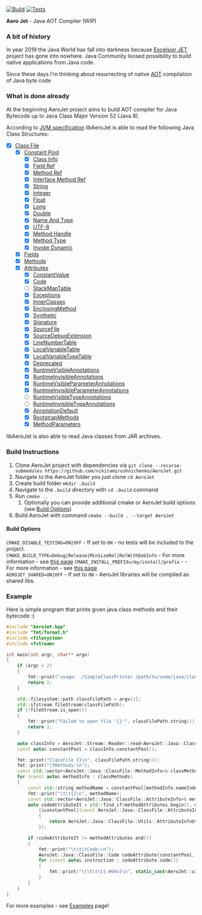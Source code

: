 [![Build](https://github.com/nikitamiroshnichenko/AeroJet/actions/workflows/c-cpp.yml/badge.svg)](https://github.com/nikitamiroshnichenko/AeroJet/actions/workflows/c-cpp.yml)
[![Tests](https://github.com/nikitamiroshnichenko/AeroJet/actions/workflows/run-tests.yml/badge.svg)](https://github.com/nikitamiroshnichenko/AeroJet/actions/workflows/run-tests.yml)

**Aero Jet** - Java AOT Compiler (WIP)

### A bit of history
In year 2019 the Java World has fall into darkness because 
[Excelsior JET](https://en.wikipedia.org/wiki/Excelsior_JET) project has gone 
into nowhere.
Java Community loosed possibility to build native applications from Java code.

Since these days I'm thinking about resurrecting of native 
[AOT](https://en.wikipedia.org/wiki/Ahead-of-time_compilation) 
compilation of Java byte  code

### What is done already
At the beginning AeroJet project aims to build AOT compiler for Java Bytecode up to Java Class Major Version 52 (Java 8).  

According to [JVM specification](https://docs.oracle.com/javase/specs/jvms/se8/html/index.html) libAeroJet is able 
to read the following Java Class Structures:

- [x] [Class File](https://docs.oracle.com/javase/specs/jvms/se8/html/jvms-4.html#jvms-4.1)
  - [x] [Constant Pool](https://docs.oracle.com/javase/specs/jvms/se8/html/jvms-4.html#jvms-4.4)
    - [x] [Class Info](https://docs.oracle.com/javase/specs/jvms/se8/html/jvms-4.html#jvms-4.4.1)
    - [x] [Field Ref](https://docs.oracle.com/javase/specs/jvms/se8/html/jvms-4.html#jvms-4.4.2)
    - [x] [Method Ref](https://docs.oracle.com/javase/specs/jvms/se8/html/jvms-4.html#jvms-4.4.2)
    - [x] [Interface Method Ref](https://docs.oracle.com/javase/specs/jvms/se8/html/jvms-4.html#jvms-4.4.2)
    - [x] [String](https://docs.oracle.com/javase/specs/jvms/se8/html/jvms-4.html#jvms-4.4.3)
    - [x] [Integer](https://docs.oracle.com/javase/specs/jvms/se8/html/jvms-4.html#jvms-4.4.4)
    - [x] [Float](https://docs.oracle.com/javase/specs/jvms/se8/html/jvms-4.html#jvms-4.4.4)
    - [x] [Long](https://docs.oracle.com/javase/specs/jvms/se8/html/jvms-4.html#jvms-4.4.5)
    - [x] [Double](https://docs.oracle.com/javase/specs/jvms/se8/html/jvms-4.html#jvms-4.4.5)
    - [x] [Name And Type](https://docs.oracle.com/javase/specs/jvms/se8/html/jvms-4.html#jvms-4.4.6)
    - [x] [UTF-8](https://docs.oracle.com/javase/specs/jvms/se8/html/jvms-4.html#jvms-4.4.7)
    - [x] [Method Handle](https://docs.oracle.com/javase/specs/jvms/se8/html/jvms-4.html#jvms-4.4.8)
    - [x] [Method Type](https://docs.oracle.com/javase/specs/jvms/se8/html/jvms-4.html#jvms-4.4.9)
    - [x] [Invoke Dynamic](https://docs.oracle.com/javase/specs/jvms/se8/html/jvms-4.html#jvms-4.4.10)
  - [x] [Fields](https://docs.oracle.com/javase/specs/jvms/se8/html/jvms-4.html#jvms-4.5)
  - [x] [Methods](https://docs.oracle.com/javase/specs/jvms/se8/html/jvms-4.html#jvms-4.6)
  - [x] [Attributes](https://docs.oracle.com/javase/specs/jvms/se8/html/jvms-4.html#jvms-4.7)
    - [x] [ConstantValue](https://docs.oracle.com/javase/specs/jvms/se8/html/jvms-4.html#jvms-4.7.2)
    - [x] [Code](https://docs.oracle.com/javase/specs/jvms/se8/html/jvms-4.html#jvms-4.7.3)
    - [ ] [StackMapTable](https://docs.oracle.com/javase/specs/jvms/se8/html/jvms-4.html#jvms-4.7.4)
    - [x] [Exceptions](https://docs.oracle.com/javase/specs/jvms/se8/html/jvms-4.html#jvms-4.7.5)
    - [x] [InnerClasses](https://docs.oracle.com/javase/specs/jvms/se8/html/jvms-4.html#jvms-4.7.6)
    - [x] [EnclosingMethod](https://docs.oracle.com/javase/specs/jvms/se8/html/jvms-4.html#jvms-4.7.7)
    - [x] [Synthetic](https://docs.oracle.com/javase/specs/jvms/se8/html/jvms-4.html#jvms-4.7.8)
    - [x] [Signature](https://docs.oracle.com/javase/specs/jvms/se8/html/jvms-4.html#jvms-4.7.9)
    - [x] [SourceFile](https://docs.oracle.com/javase/specs/jvms/se8/html/jvms-4.html#jvms-4.7.10)
    - [x] [SourceDebugExtension](https://docs.oracle.com/javase/specs/jvms/se8/html/jvms-4.html#jvms-4.7.11)
    - [x] [LineNumberTable](https://docs.oracle.com/javase/specs/jvms/se8/html/jvms-4.html#jvms-4.7.12)
    - [x] [LocalVariableTable](https://docs.oracle.com/javase/specs/jvms/se8/html/jvms-4.html#jvms-4.7.13)
    - [x] [LocalVariableTypeTable](https://docs.oracle.com/javase/specs/jvms/se8/html/jvms-4.html#jvms-4.7.14)
    - [x] [Deprecated](https://docs.oracle.com/javase/specs/jvms/se8/html/jvms-4.html#jvms-4.7.15)
    - [x] [RuntimeVisibleAnnotations](https://docs.oracle.com/javase/specs/jvms/se8/html/jvms-4.html#jvms-4.7.16)
    - [x] [RuntimeInvisibleAnnotations](https://docs.oracle.com/javase/specs/jvms/se8/html/jvms-4.html#jvms-4.7.17)
    - [x] [RuntimeVisibleParameterAnnotations](https://docs.oracle.com/javase/specs/jvms/se8/html/jvms-4.html#jvms-4.7.18)
    - [x] [RuntimeInvisibleParameterAnnotations](https://docs.oracle.com/javase/specs/jvms/se8/html/jvms-4.html#jvms-4.7.19)
    - [ ] [RuntimeVisibleTypeAnnotations](https://docs.oracle.com/javase/specs/jvms/se8/html/jvms-4.html#jvms-4.7.20)
    - [ ] [RuntimeInvisibleTypeAnnotations](https://docs.oracle.com/javase/specs/jvms/se8/html/jvms-4.html#jvms-4.7.21)
    - [x] [AnnotationDefault](https://docs.oracle.com/javase/specs/jvms/se8/html/jvms-4.html#jvms-4.7.22)
    - [x] [BootstrapMethods](https://docs.oracle.com/javase/specs/jvms/se8/html/jvms-4.html#jvms-4.7.23)
    - [x] [MethodParameters](https://docs.oracle.com/javase/specs/jvms/se8/html/jvms-4.html#jvms-4.7.24)

libAeroJet is also able to read Java classes from JAR archives.

### Build Instructions
1. Clone AeroJet project with dependencies via `git clone --recurse-submodules https://github.com/nikitamiroshnichenko/AeroJet.git`
2. Navigate to the AeroJet folder you just clone `cd AeroJet`
3. Create build folder `mkdir .build`
4. Navigate to the `.build` directory with `cd .build` command
5. Run `cmake ..`
   1. Optionally you can provide additional cmake or AeroJet build options (see [Build Options](#build-options))
6. Build AeroJet with command `cmake --build . --target AeroJet`
    
#### Build Options
`CMAKE_DISABLE_TESTING=ON|OFF` - If set to `ON` - no tests will be included to the project.  
`CMAKE_BUILD_TYPE=Debug|Release|MinSizeRel|RelWithDebInfo` - For more information - see [this page](https://cmake.org/cmake/help/latest/variable/CMAKE_BUILD_TYPE.html)
`CMAKE_INSTALL_PREFIX=/my/install/prefix` - - For more information - see [this page](https://cmake.org/cmake/help/latest/variable/CMAKE_INSTALL_PREFIX.html)  
`AEROJET_SHARED=ON|OFF` - If set to `ON` - AeroJet libraries will be compiled as shared libs.

### Example
Here is simple program that prints given java class methods and their bytecode :)

```cpp
#include "AeroJet.hpp"
#include "fmt/format.h"
#include <filesystem>
#include <fstream>

int main(int argc, char** argv)
{
    if (argc < 2)
    {
        fmt::print("usage: ./SimpleClassPrinter /path/to/some/java/class");
        return 1;
    }

    std::filesystem::path classFilePath = argv[1];
    std::ifstream fileStream(classFilePath);
    if (!fileStream.is_open())
    {
        fmt::print("Failed to open file '{}'", classFilePath.string());
        return 1;
    }

    auto classInfo = AeroJet::Stream::Reader::read<AeroJet::Java::ClassFile::ClassInfo>(fileStream, AeroJet::Stream::ByteOrder::INVERSE);
    const auto& constantPool = classInfo.constantPool();

    fmt::print("ClassFile {}\n", classFilePath.string());
    fmt::print("\tMethods:\n");
    const std::vector<AeroJet::Java::ClassFile::MethodInfo>& classMethods = classInfo.methods();
    for (const auto& methodInfo : classMethods)
    {
        const std::string methodName = constantPool[methodInfo.nameIndex()].as<AeroJet::Java::ClassFile::ConstantPoolInfoUtf8>().asString();
        fmt::print("\t\t{}\n", methodName);
        const std::vector<AeroJet::Java::ClassFile::AttributeInfo>& methodAttributes = methodInfo.attributes();
        auto codeAttributeIt = std::find_if(methodAttributes.begin(), methodAttributes.end(),
            [&constantPool](const AeroJet::Java::ClassFile::AttributeInfo& attributeInfo)
            {
                return AeroJet::Java::ClassFile::Utils::AttributeInfoUtils::extractName(constantPool, attributeInfo) == AeroJet::Java::ClassFile::Code::CODE_ATTRIBUTE_NAME;
            });

        if (codeAttributeIt != methodAttributes.end())
        {
            fmt::print("\t\t\tCode:\n");
            AeroJet::Java::ClassFile::Code codeAttribute{constantPool, *codeAttributeIt};
            for (const auto& instruction : codeAttribute.code())
            {
                fmt::print("\t\t\t\t{:#04x}\n", static_cast<AeroJet::u1>(instruction.opCode()));
            }
        }
    }
}
```

For more examples - see [Examples](https://github.com/nikitamiroshnichenko/AeroJet/tree/master/Source/Examples) page!

